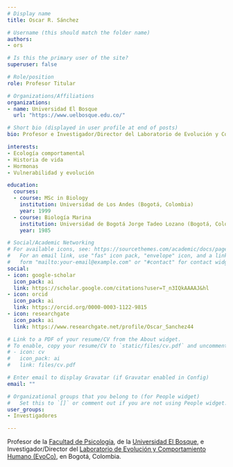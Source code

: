 ```yaml
---
# Display name
title: Oscar R. Sánchez

# Username (this should match the folder name)
authors:
- ors

# Is this the primary user of the site?
superuser: false

# Role/position
role: Profesor Titular

# Organizations/Affiliations
organizations:
- name: Universidad El Bosque
  url: "https://www.uelbosque.edu.co/"

# Short bio (displayed in user profile at end of posts)
bio: Profesor e Investigador/Director del Laboratorio de Evolución y Comportamiento Humano (EvoCo) de la Facultad de Psicología de la Universidad El Bosque en Bogotá, Colombia.

interests:
- Ecología comportamental
- Historia de vida
- Hormonas
- Vulnerabilidad y evolución

education:
  courses:
  - course: MSc in Biology
    institution: Universidad de Los Andes (Bogotá, Colombia)
    year: 1999
  - course: Biología Marina
    institution: Universidad de Bogotá Jorge Tadeo Lozano (Bogotá, Colombia)
    year: 1985

# Social/Academic Networking
# For available icons, see: https://sourcethemes.com/academic/docs/page-builder/#icons
#   For an email link, use "fas" icon pack, "envelope" icon, and a link in the
#   form "mailto:your-email@example.com" or "#contact" for contact widget.
social:
- icon: google-scholar
  icon_pack: ai
  link: https://scholar.google.com/citations?user=T_n3IQkAAAAJ&hl
- icon: orcid
  icon_pack: ai
  link: https://orcid.org/0000-0003-1122-9815
- icon: researchgate
  icon_pack: ai
  link: https://www.researchgate.net/profile/Oscar_Sanchez44

# Link to a PDF of your resume/CV from the About widget.
# To enable, copy your resume/CV to `static/files/cv.pdf` and uncomment the lines below.
# - icon: cv
#   icon_pack: ai
#   link: files/cv.pdf

# Enter email to display Gravatar (if Gravatar enabled in Config)
email: ""

# Organizational groups that you belong to (for People widget)
#   Set this to `[]` or comment out if you are not using People widget.
user_groups:
- Investigadores

---
```


Profesor de la [Facultad de Psicología](https://www.uelbosque.edu.co/psicologia), de la [Universidad El Bosque](https://www.uelbosque.edu.co/), e Investigador/Director del [Laboratorio de Evolución y Comportamiento Humano (EvoCo)](https://sites.google.com/unbosque.edu.co/EvoCo-es/home), en Bogotá, Colombia.
